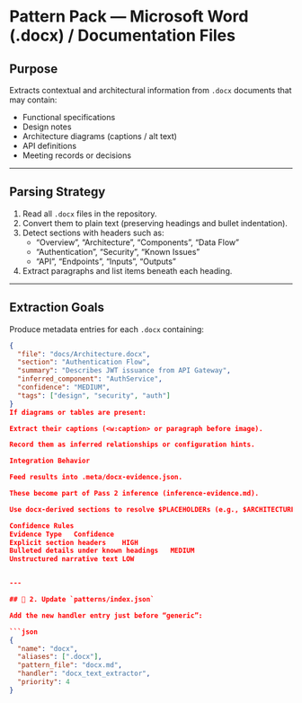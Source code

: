 # Pattern Pack — Microsoft Word (.docx) / Documentation Files

## Purpose
Extracts contextual and architectural information from `.docx` documents that may contain:
- Functional specifications
- Design notes
- Architecture diagrams (captions / alt text)
- API definitions
- Meeting records or decisions

---

## Parsing Strategy
1. Read all `.docx` files in the repository.  
2. Convert them to plain text (preserving headings and bullet indentation).  
3. Detect sections with headers such as:
   - “Overview”, “Architecture”, “Components”, “Data Flow”
   - “Authentication”, “Security”, “Known Issues”
   - “API”, “Endpoints”, “Inputs”, “Outputs”
4. Extract paragraphs and list items beneath each heading.

---

## Extraction Goals
Produce metadata entries for each `.docx` containing:

```json
{
  "file": "docs/Architecture.docx",
  "section": "Authentication Flow",
  "summary": "Describes JWT issuance from API Gateway",
  "inferred_component": "AuthService",
  "confidence": "MEDIUM",
  "tags": ["design", "security", "auth"]
}
If diagrams or tables are present:

Extract their captions (<w:caption> or paragraph before image).

Record them as inferred relationships or configuration hints.

Integration Behavior

Feed results into .meta/docx-evidence.json.

These become part of Pass 2 inference (inference-evidence.md).

Use docx-derived sections to resolve $PLACEHOLDERs (e.g., $ARCHITECTURE_OVERVIEW).

Confidence Rules
Evidence Type	Confidence
Explicit section headers	HIGH
Bulleted details under known headings	MEDIUM
Unstructured narrative text	LOW


---

## 🧭 2. Update `patterns/index.json`

Add the new handler entry just before “generic”:

```json
{
  "name": "docx",
  "aliases": [".docx"],
  "pattern_file": "docx.md",
  "handler": "docx_text_extractor",
  "priority": 4
}

